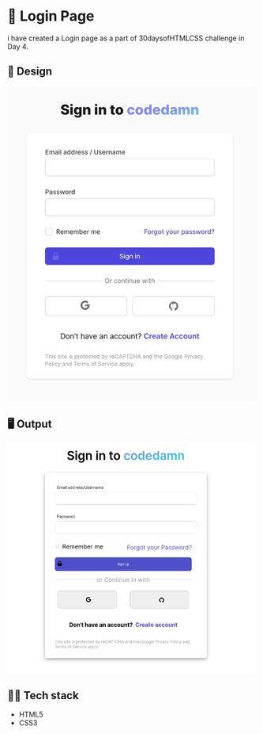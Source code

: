 # 📄 Login Page
i have created a Login page as a part of 30daysofHTMLCSS challenge in Day 4.

## 🎨 Design
![Design](design.png)

## 🖥️ Output
![Output](output.png)

## 🧑‍💻 Tech stack
- HTML5
- CSS3
